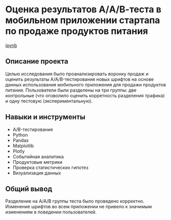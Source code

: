 # Оценка результатов A/А/В-теста в мобильном приложении стартапа по продаже продуктов питания
[ipynb](https://github.com/AlisaLisaAlisa/Portfolio/blob/03d21ad0d178f3f8be777c04494ab12bf7c988b7/Food%20startup%20fonts/Food_startup_fonts.ipynb)
## Описание проекта
Целью исследования было проанализировать воронку продаж и оценить результаты A/A/B-тестирования новых шрифтов на основе данных использования мобильного приложения для продажи продуктов питания. Пользователи были разделены на три группы: две контрольные (что опзволило оценить корретность разделения трафика) и одну тестовую (экспериментальную).
## Навыки и инструменты
- A/B-тестирование
- Python
- Pandas
- Matplotlib
- Plotly
- Событийная аналитика
- Продуктовые метрики
- Проверка статистических гипотез
- Визуализация данных
## Общий вывод
Разделение на А/А/В группы теста было проведено корректно. Изменение шрифтов во всем приложении не привело к значимым изменениям в поведении пользователей.

